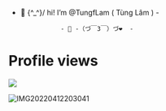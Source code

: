 - 👋 \{^_^}/ hi! I’m @TungfLam ( Tùng Lâm ) -

                 - 👀 -（づ￣3￣）づ❤️  -

<div>
  <h1>Profile views</h1>
  <p>
    <a href="https://github.com/TungfLam/TungfLam">
      <img src="https://img.shields.io/github/views/TungfLam/TungfLam?style=flat-square" />
    </a>
  </p>
</div>



![IMG20220412203041](https://github.com/TungfLam/TungfLam/assets/117633264/00c71e7d-50f4-46b1-8c3f-57dba67141a8)
